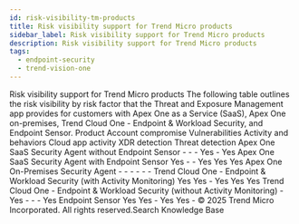 ```yaml
---
id: risk-visibility-tm-products
title: Risk visibility support for Trend Micro products
sidebar_label: Risk visibility support for Trend Micro products
description: Risk visibility support for Trend Micro products
tags:
  - endpoint-security
  - trend-vision-one
---
```


 Risk visibility support for Trend Micro products The following table outlines the risk visibility by risk factor that the Threat and Exposure Management app provides for customers with Apex One as a Service (SaaS), Apex One on-premises, Trend Cloud One - Endpoint & Workload Security, and Endpoint Sensor. Product Account compromise Vulnerabilities Activity and behaviors Cloud app activity XDR detection Threat detection Apex One SaaS Security Agent without Endpoint Sensor - - - Yes - Yes Apex One SaaS Security Agent with Endpoint Sensor Yes - - Yes Yes Yes Apex One On-Premises Security Agent - - - - - - Trend Cloud One - Endpoint & Workload Security (with Activity Monitoring) Yes Yes - Yes Yes Yes Trend Cloud One - Endpoint & Workload Security (without Activity Monitoring) - Yes - - - Yes Endpoint Sensor Yes Yes - Yes Yes - © 2025 Trend Micro Incorporated. All rights reserved.Search Knowledge Base
